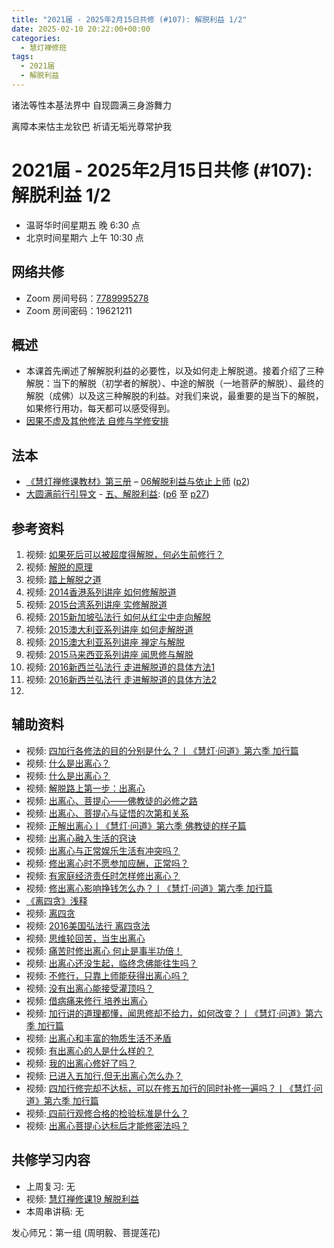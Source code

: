 ```yaml
---
title: "2021届 - 2025年2月15日共修 (#107): 解脱利益 1/2"
date: 2025-02-10 20:22:00+00:00
categories:
  - 慧灯禅修班
tags:
  - 2021届
  - 解脱利益
---
```

诸法等性本基法界中  自现圆满三身游舞力

离障本来怙主龙钦巴  祈请无垢光尊常护我

# 2021届 - 2025年2月15日共修 (#107): 解脱利益 1/2

* 温哥华时间星期五 晚 6:30 点
* 北京时间星期六 上午 10:30 点

## 网络共修

* Zoom 房间号码：[7789995278](<>)
* Zoom 房间密码：19621211

## 概述

* 本课首先阐述了解解脱利益的必要性，以及如何走上解脱道。接着介绍了三种解脱：当下的解脱（初学者的解脱）、中途的解脱（一地菩萨的解脱）、最终的解脱（成佛）以及这三种解脱的利益。对我们来说，最重要的是当下的解脱，如果修行用功，每天都可以感受得到。
* [因果不虚及其他修法 自修与学修安排 ](<>)

## 法本

* [](<>)[](<>)[](<>)[《慧灯禅修课教材》第三册](https://huidengchanxiu.net/books/b3) – [06解脱利益与依止上师](https://huidengchanxiu.net/books/b3/3-06) ([p2](https://huidengchanxiu.net/books/b3/3-06#p2))[](<>)
* [大圆满前行引导文](https://huidengchanxiu.net/refs/qxgs/dymqx-fcgs) - [](<>)[](https://huidengchanxiu.net/refs/qxgs/qxgs-07jtly)[五、解脱利益](https://huidengchanxiu.net/refs/qxgs/qxgs-07jtly#%E4%BA%94%E8%A7%A3%E8%84%B1%E5%88%A9%E7%9B%8A): ([p6](https://huidengchanxiu.net/refs/qxgs/qxgs-07jtly#p6) 至 [p27](https://huidengchanxiu.net/refs/qxgs/qxgs-07jtly#p27))

## 参考资料

1. [](<>)视频: [如果死后可以被超度得解脱，何必生前修行？](https://fohuifayu.com/index.php/shipin-jingcui/wenda-zhailu/9938-w17057-v02)
2. 视频: [解脱的原理](https://fohuifayu.com/index.php/huideng-jiangtang/fofa-jianxiu/xiuxing-cidi/605-l10001)
3. 视频: [踏上解脱之道](https://fohuifayu.com/index.php/huideng-jiangtang/fofa-jianxiu/xiuxing-cidi/694-l10013)
4. 视频: [2014香港系列讲座 如何修解脱道](https://fohuifayu.com/index.php/huideng-jiangtang/fofa-jianxiu/xiuxing-cidi/9762-l14018)
5. 视频: [2015台湾系列讲座 实修解脱道](https://fohuifayu.com/index.php/huideng-jiangtang/fofa-jianxiu/chuli-xin/9793-l15030)
6. 视频: [2015新加坡弘法行 如何从红尘中走向解脱](https://fohuifayu.com/index.php/huideng-jiangtang/huanqiu-xilie/xin-jia-po/1022-l15100)
7. 视频: [2015澳大利亚系列讲座 如何走解脱道](https://fohuifayu.com/index.php/huideng-jiangtang/huanqiu-xilie/aoda-liya/1131-l15052)
8. 视频: [2015澳大利亚系列讲座 禅定与解脱](https://fohuifayu.com/index.php/huideng-jiangtang/huanqiu-xilie/aoda-liya/1122-l15046)
9. 视频: [2015马来西亚系列讲座 闻思修与解脱](https://fohuifayu.com/index.php/huideng-jiangtang/fofa-jianxiu/xiuxing-cidi/9759-l15002) 
10. 视频: [2016新西兰弘法行 走进解脱道的具体方法1](https://fohuifayu.com/index.php/huideng-jiangtang/huanqiu-xilie/xin-xilan/1315-l15009)
11. 视频: [2016新西兰弘法行 走进解脱道的具体方法2](https://fohuifayu.com/index.php/huideng-jiangtang/huanqiu-xilie/xin-xilan/1316-l15010)
12. 

## **辅助资料**

* [](<>)[](<>)[](<>)视频: [四加行各修法的目的分别是什么？丨《慧灯·问道》第六季 加行篇](<>)
* 视频: [什么是出离心？](<>)
* 视频: [什么是出离心？](<>)
* 视频: [解脱路上第一步：出离心](<>)
* 视频: [出离心、菩提心——佛教徒的必修之路](<>)
* 视频: [出离心、菩提心与证悟的次第和关系](<>)
* 视频: [正解出离心丨《慧灯·问道》第六季 佛教徒的样子篇](<>)
* 视频: [出离心融入生活的窍诀](<>)
* 视频: [出离心与正常娱乐生活有冲突吗？](<>)
* 视频: [修出离心时不愿参加应酬，正常吗？](<>)
* 视频: [有家庭经济责任时怎样修出离心？](<>)
* 视频: [修出离心影响挣钱怎么办？丨《慧灯·问道》第六季 加行篇](<>)
* [《离四贪》浅释 ](<>)
* 视频: [](<>)[离四贪](<>)
* 视频: [2016美国弘法行 离四贪法](<>)
* 视频: [思维轮回苦，当生出离心](<>)
* 视频: [痛苦时修出离心 何止是事半功倍！](<>)
* 视频: [出离心还没生起，临终念佛能往生吗？](<>)
* 视频: [不修行，只靠上师能获得出离心吗？](<>)
* 视频: [没有出离心能接受灌顶吗？](<>)
* 视频: [借病痛来修行 培养出离心](<>)
* 视频: [加行讲的道理都懂，闻思修却不给力，如何改变？丨《慧灯·问道》第六季 加行篇](<>)
* 视频: [出离心和丰富的物质生活不矛盾](<>)
* 视频: [有出离心的人是什么样的？](<>)
* 视频:[](<>) [我的出离心修好了吗？](<>)
* 视频: [已进入五加行,但无出离心怎么办？](<>)
* 视频: [四加行修完却不达标，可以在修五加行的同时补修一遍吗？丨《慧灯·问道》第六季 加行篇](<>)
* 视频:[ 四前行观修合格的检验标准是什么？](<>)
* 视频: [出离心菩提心达标后才能修密法吗？](<>)

## **共修学习内容**

* 上周复习: [](<>)[](<>)[](<>)[](<>)[](<>)[](<>)无
* 视频: [](<>)[](<>)[](<>)[慧灯禅修课19 解脱利益](https://fohuifayu.com/index.php/huideng-jiangtang/chanxiuke/zen-03/2358-l17076)
* 本周串讲稿: [](<>)[](<>)[](<>)[](<>)[](<>)无


发心师兄：第一组 (周明毅、菩提莲花)
